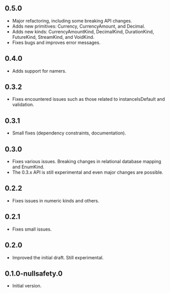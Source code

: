## 0.5.0

  * Major refactoring, including some breaking API changes.
  * Adds new primitives: Currency, CurrencyAmount, and Decimal.
  * Adds new kinds: CurrencyAmountKind, DecimalKind, DurationKind, FutureKind, StreamKind, and
    VoidKind.
  * Fixes bugs and improves error messages.

## 0.4.0

  * Adds support for namers.

## 0.3.2

  * Fixes encountered issues such as those related to instanceIsDefault and validation.

## 0.3.1

  * Small fixes (dependency constraints, documentation).

## 0.3.0

  * Fixes various issues. Breaking changes in relational database mapping and EnumKind.
  * The 0.3.x API is still experimental and even major changes are possible.

## 0.2.2

  * Fixes issues in numeric kinds and others.

## 0.2.1

  * Fixes small issues.

## 0.2.0

  * Improved the initial draft. Still experimental.

## 0.1.0-nullsafety.0

  * Initial version.